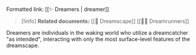 Formatted link: [[✨ Dreamers | dreamer]]
> [!info] **Related documents:**
> [[🌌 Dreamscape]]
> [[👩‍💻 Dreamrunners]]

Dreamers are individuals in the waking world who utilize a dreamcatcher "as intended", interacting with only the most surface-level features of the dreamscape.